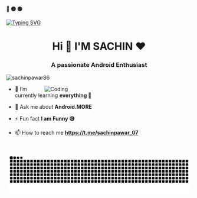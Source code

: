 <p align="left"><b><terminal>🔴 🟡 🟢</terminal></b></p>
<a href="https://git.io/typing-svg"><img src="https://readme-typing-svg.demolab.com?font=Fira+Code&pause=1000&color=CC2020&background=000000&random=false&width=435&lines=HEY+IM+SACHIN+IM+HERE++%F0%9F%A7%90;YES+IM+%7B%F0%9F%98%8A-%F0%9F%91%8B-%F0%9F%98%A9-%F0%9F%98%97-%E2%98%BA-%F0%9F%98%89-%F0%9F%98%AC-%F0%9F%A5%B6-%F0%9F%A7%90%7D" alt="Typing SVG" /></a>
<h1 align="center">  Hi 👋 I'M SACHIN ❤️ </h1>
<h3 align="center">A passionate Android Enthusiast</h3>

<p align="left"> <img src="https://komarev.com/ghpvc/?username=sachinpawar86w&label=Profile%20views&color=0e75b6&style=flat" alt="sachinpawar86" /> </p>
<img align="right" alt="Coding" width="400" src="https://b.top4top.io/p_2835y06rp0.gif">

- 🌱 I’m currently learning **everything 🤣**

- 💬 Ask me about **Android.MORE**

- ⚡ Fun fact **I am Funny 😅**

- 📫 How to reach me **https://t.me/sachinpawar_07**

###

<br clear="both">

<img src="https://raw.githubusercontent.com/dhanush281/dhanush281/output/snake.svg" alt="Snake animation" />

###
